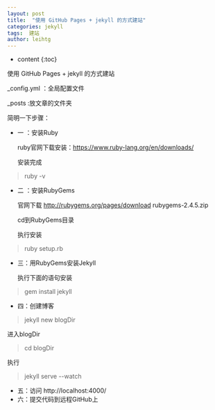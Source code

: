 ```yaml
---
layout: post
title:  "使用 GitHub Pages + jekyll 的方式建站"
categories: jekyll
tags:  建站
author: leihtg
---
```


* content
{:toc}

使用 GitHub Pages + jekyll 的方式建站

_config.yml ：全局配置文件

_posts :放文章的文件夹


简明一下步骤：
+ 一 ：安装Ruby
	
	ruby官网下载安装：https://www.ruby-lang.org/en/downloads/
	
	安装完成
>   ruby -v 
	
+ 二 ：安装RubyGems

	官网下载 http://rubygems.org/pages/download rubygems-2.4.5.zip

	cd到RubyGems目录
	
	执行安装
>  ruby setup.rb
	

+ 三：用RubyGems安装Jekyll

	执行下面的语句安装
	
>	gem install jekyll
	
+ 四：创建博客

>	jekyll new blogDir
	
   进入blogDir
	
>	cd blogDir
	
   执行
	
>	jekyll serve --watch
	
	
+ 五：访问 http://localhost:4000/
+ 六：提交代码到远程GitHub上

